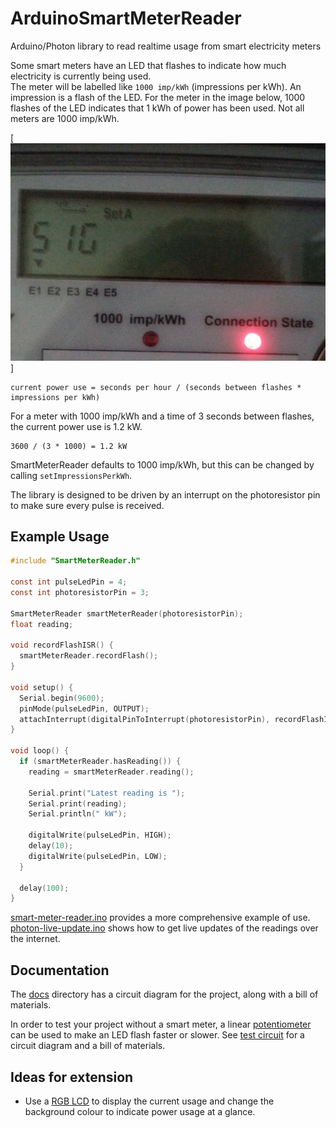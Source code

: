 # ArduinoSmartMeterReader

Arduino/Photon library to read realtime usage from smart electricity meters

Some smart meters have an LED that flashes to indicate how much electricity is currently being used.  
The meter will be labelled like `1000 imp/kWh` (impressions per kWh). An impression is a flash of the LED. For the meter in the image below, 1000 flashes of the LED indicates that 1 kWh of power has been used. Not all meters are 1000 imp/kWh.

[![smart meter face](docs/images/smart-meter-face.png)]

```
current power use = seconds per hour / (seconds between flashes * impressions per kWh)
```

For a meter with 1000 imp/kWh and a time of 3 seconds between flashes, the current power use is 1.2 kW.
```
3600 / (3 * 1000) = 1.2 kW
```

SmartMeterReader defaults to 1000 imp/kWh, but this can be changed by calling `setImpressionsPerkWh`.

The library is designed to be driven by an interrupt on the photoresistor pin to make sure every pulse is received.


## Example Usage

```c
#include "SmartMeterReader.h"

const int pulseLedPin = 4;
const int photoresistorPin = 3;

SmartMeterReader smartMeterReader(photoresistorPin);
float reading;

void recordFlashISR() {
  smartMeterReader.recordFlash();
}

void setup() {
  Serial.begin(9600);
  pinMode(pulseLedPin, OUTPUT);
  attachInterrupt(digitalPinToInterrupt(photoresistorPin), recordFlashISR, RISING);
}

void loop() {
  if (smartMeterReader.hasReading()) {
    reading = smartMeterReader.reading();

    Serial.print("Latest reading is ");
    Serial.print(reading);
    Serial.println(" kW");

    digitalWrite(pulseLedPin, HIGH);
    delay(10);
    digitalWrite(pulseLedPin, LOW);
  }

  delay(100);
}

```

[smart-meter-reader.ino](examples/smart-meter-reader.ino) provides a more comprehensive example of use.  
[photon-live-update.ino](examples/photon-live-update.ino) shows how to get live updates of the readings over the internet.


## Documentation

The [docs](docs/) directory has a circuit diagram for the project, along with a bill of materials.

In order to test your project without a smart meter, a linear [potentiometer](https://www.adafruit.com/products/562) can be used to make an LED flash faster or slower. See [test circuit](docs/TestCircuit.md) for a circuit diagram and a bill of materials.

## Ideas for extension

* Use a [RGB LCD](https://www.adafruit.com/products/398) to display the current usage and change the background colour to indicate power usage at a glance.